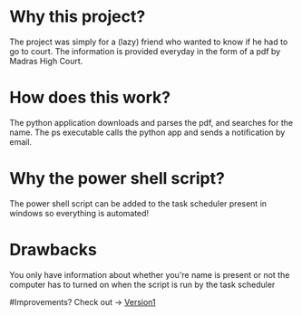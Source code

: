 # Why this project?

The project was simply for a (lazy) friend who wanted to know if he had to go to court.
The information is provided everyday in the form of a pdf by Madras High Court. 

# How does this work?
The python application downloads and parses the pdf, and searches for the name. 
The ps executable calls the python app and sends a notification by email.

# Why the power shell script?
The power shell script can be added to the task scheduler present in windows so everything is automated!

# Drawbacks
You only have information about whether you're name is present or not
the computer has to turned on when the script is run by the task scheduler

#Improvements?
Check out -> [Version1](https://github.com/kirank215/courtv1)
